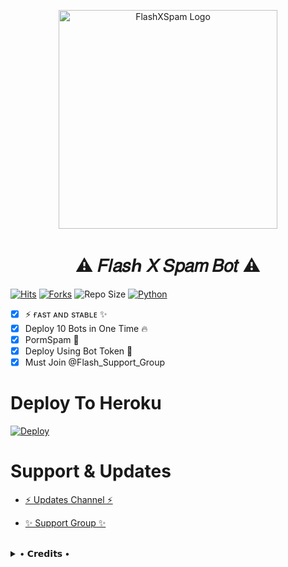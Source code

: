 <p align="center">
  <img src="https://telegra.ph/file/4a267e57a2e60c8fcab2e.jpg"width="350"" alt="FlashXSpam Logo">
</p>
<h1 align="center">
  <b>⚠️ 𝐹𝑙𝑎𝑠ℎ 𝑋 𝑆𝑝𝑎𝑚 𝐵𝑜𝑡 ⚠️</b>
</h1>

[![Hits](https://hits.seeyoufarm.com/api/count/incr/badge.svg?url=https%3A%2F%2Fgithub.com%2FAlcoholic-Krish%2FFlashXSpamBot&count_bg=%2379C83D&title_bg=%23555555&icon=&icon_color=%23E7E7E7&title=Hits&edge_flat=true)](https://github.com/Alcoholic-Krish/FlashXSpamBot)
[![Forks](https://img.shields.io/github/forks/Alcoholic-Krish/FlashXSpamBot?style=flat-square&color=blue)](https://github.com/Alcoholic-Krish/FlashXSpamBot/fork)
![Repo Size](https://img.shields.io/github/repo-size/Alcoholic-Krish/FlashXSpamBot?&color=limegreen&style=flat-square&logo=github)
[![Python](https://img.shields.io/badge/Python-v3.9.7-blue?style=flat-square)](https://www.python.org/)

 
- [x] ⚡ ғᴀsᴛ ᴀɴᴅ sᴛᴀʙʟᴇ ✨
- [x] Deploy 10 Bots in One Time 🔥
- [x] PormSpam 🌚
- [x] Deploy Using Bot Token 🤖
- [x] Must Join @Flash_Support_Group
 
# Deploy To Heroku

[![Deploy](https://www.herokucdn.com/deploy/button.svg)](https://heroku.com/deploy?template=https://github.com/Alcoholic-Krish/FlashXSpamBot-deploy-)


# Support & Updates
* [⚡ Updates Channel ⚡](https://t.me/Flash_Updates)

* [✨ Support Group ✨](https://t.me/Flash_Support_Group)
<br>

<details>
 
  <summary> • 𝗖𝗿𝗲𝗱𝗶𝘁𝘀 • </summary>
  
* [Flash Creator](https://github.com/Alcoholic-Krish)

</details>
